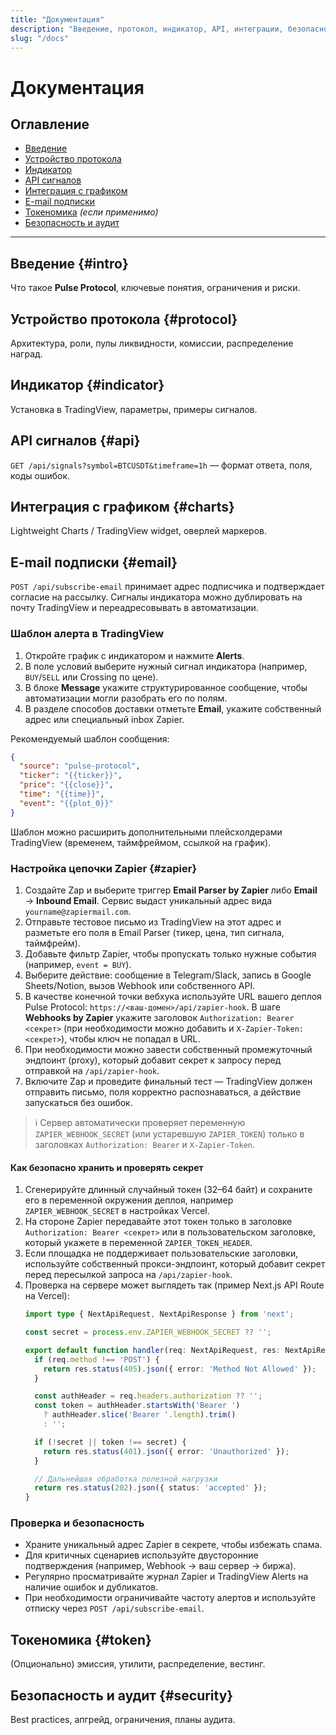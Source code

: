 ```yaml
---
title: "Документация"
description: "Введение, протокол, индикатор, API, интеграции, безопасность."
slug: "/docs"
---
```


# Документация

## Оглавление
- [Введение](#intro)  
- [Устройство протокола](#protocol)  
- [Индикатор](#indicator)  
- [API сигналов](#api)  
- [Интеграция с графиком](#charts)  
- [E-mail подписки](#email)  
- [Токеномика](#token) _(если применимо)_  
- [Безопасность и аудит](#security)

---

## Введение {#intro}
Что такое **Pulse Protocol**, ключевые понятия, ограничения и риски.

## Устройство протокола {#protocol}
Архитектура, роли, пулы ликвидности, комиссии, распределение наград.

## Индикатор {#indicator}
Установка в TradingView, параметры, примеры сигналов.

## API сигналов {#api}
`GET /api/signals?symbol=BTCUSDT&timeframe=1h` — формат ответа, поля, коды ошибок.

## Интеграция с графиком {#charts}
Lightweight Charts / TradingView widget, оверлей маркеров.

## E-mail подписки {#email}
`POST /api/subscribe-email` принимает адрес подписчика и подтверждает согласие на рассылку. Сигналы индикатора можно
дублировать на почту TradingView и переадресовывать в автоматизации.

### Шаблон алерта в TradingView
1. Откройте график с индикатором и нажмите **Alerts**.
2. В поле условий выберите нужный сигнал индикатора (например, `BUY`/`SELL` или Crossing по цене).
3. В блоке **Message** укажите структурированное сообщение, чтобы автоматизации могли разобрать его по полям.
4. В разделе способов доставки отметьте **Email**, укажите собственный адрес или специальный inbox Zapier.

Рекомендуемый шаблон сообщения:
```json
{
  "source": "pulse-protocol",
  "ticker": "{{ticker}}",
  "price": "{{close}}",
  "time": "{{time}}",
  "event": "{{plot_0}}"
}
```
Шаблон можно расширить дополнительными плейсхолдерами TradingView (временем, таймфреймом, ссылкой на график).

### Настройка цепочки Zapier {#zapier}
1. Создайте Zap и выберите триггер **Email Parser by Zapier** либо **Email** → **Inbound Email**. Сервис выдаст
уникальный адрес вида `yourname@zapiermail.com`.
2. Отправьте тестовое письмо из TradingView на этот адрес и разметьте его поля в Email Parser (тикер, цена, тип сигнала,
таймфрейм).
3. Добавьте фильтр Zapier, чтобы пропускать только нужные события (например, `event = BUY`).
4. Выберите действие: сообщение в Telegram/Slack, запись в Google Sheets/Notion, вызов Webhook или собственного API.
5. В качестве конечной точки вебхука используйте URL вашего деплоя Pulse Protocol: `https://<ваш-домен>/api/zapier-hook`. В шаге **Webhooks by Zapier** укажите заголовок `Authorization: Bearer <секрет>` (при необходимости можно добавить и `X-Zapier-Token: <секрет>`), чтобы ключ не попадал в URL.
6. При необходимости можно завести собственный промежуточный эндпоинт (proxy), который добавит секрет к запросу перед отправкой на `/api/zapier-hook`.
7. Включите Zap и проведите финальный тест — TradingView должен отправить письмо, поля корректно распознаваться, а действие
   запускаться без ошибок.

> ℹ️ Сервер автоматически проверяет переменную `ZAPIER_WEBHOOK_SECRET` (или устаревшую `ZAPIER_TOKEN`) только в заголовках `Authorization: Bearer` и `X-Zapier-Token`.

#### Как безопасно хранить и проверять секрет
1. Сгенерируйте длинный случайный токен (32–64 байт) и сохраните его в переменной окружения деплоя, например `ZAPIER_WEBHOOK_SECRET` в настройках Vercel.
2. На стороне Zapier передавайте этот токен только в заголовке `Authorization: Bearer <секрет>` или в пользовательском заголовке, который укажете в переменной `ZAPIER_TOKEN_HEADER`.
3. Если площадка не поддерживает пользовательские заголовки, используйте собственный прокси-эндпоинт, который добавит секрет перед пересылкой запроса на `/api/zapier-hook`.
4. Проверка на сервере может выглядеть так (пример Next.js API Route на Vercel):
   ```ts
   import type { NextApiRequest, NextApiResponse } from 'next';

   const secret = process.env.ZAPIER_WEBHOOK_SECRET ?? '';

   export default function handler(req: NextApiRequest, res: NextApiResponse) {
     if (req.method !== 'POST') {
       return res.status(405).json({ error: 'Method Not Allowed' });
     }

     const authHeader = req.headers.authorization ?? '';
     const token = authHeader.startsWith('Bearer ')
       ? authHeader.slice('Bearer '.length).trim()
       : '';

     if (!secret || token !== secret) {
       return res.status(401).json({ error: 'Unauthorized' });
     }

     // Дальнейшая обработка полезной нагрузки
     return res.status(202).json({ status: 'accepted' });
   }
   ```

### Проверка и безопасность
- Храните уникальный адрес Zapier в секрете, чтобы избежать спама.
- Для критичных сценариев используйте двусторонние подтверждения (например, Webhook → ваш сервер → биржа).
- Регулярно просматривайте журнал Zapier и TradingView Alerts на наличие ошибок и дубликатов.
- При необходимости ограничивайте частоту алертов и используйте отписку через `POST /api/subscribe-email`.

## Токеномика {#token}
(Опционально) эмиссия, утилити, распределение, вестинг.

## Безопасность и аудит {#security}
Best practices, апгрейд, ограничения, планы аудита.
